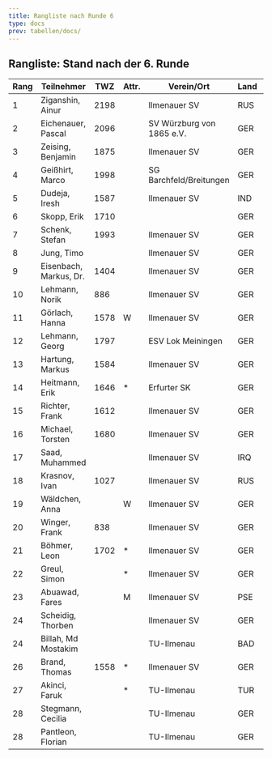 ```yaml
---
title: Rangliste nach Runde 6
type: docs
prev: tabellen/docs/
---
```


## Rangliste: Stand nach der 6. Runde

| Rang | Teilnehmer             | TWZ  | Attr. | Verein/Ort                | Land | S   | R   | V   | Punkte | BH   | SB    | ARO  | WIN |
| ---- | ---------------------- | ---- | ----- | ------------------------- | ---- | --- | --- | --- | ------ | ---- | ----- | ---- | --- |
| 1    | Ziganshin, Ainur       | 2198 |       | Ilmenauer SV              | RUS  | 4   | 2   | 0   | 5.0    | 23.0 | 18.50 | 1876 | 4   |
| 2    | Eichenauer, Pascal     | 2096 |       | SV Würzburg von 1865 e.V. | GER  | 4   | 2   | 0   | 5.0    | 20.5 | 16.00 | 1573 | 4   |
| 3    | Zeising, Benjamin      | 1875 |       | Ilmenauer SV              | GER  | 3   | 2   | 1   | 4.0    | 23.0 | 13.50 | 1810 | 3   |
| 4    | Geißhirt, Marco        | 1998 |       | SG Barchfeld/Breitungen   | GER  | 3   | 2   | 1   | 4.0    | 22.5 | 13.00 | 1845 | 3   |
| 5    | Dudeja, Iresh          | 1587 |       | Ilmenauer SV              | IND  | 4   | 0   | 2   | 4.0    | 13.5 | 9.50  | 1278 | 4   |
| 6    | Skopp, Erik            | 1710 |       |                           | GER  | 3   | 1   | 1   | 3.5    | 20.0 | 8.25  | 1400 | 3   |
| 7    | Schenk, Stefan         | 1993 |       | Ilmenauer SV              | GER  | 3   | 1   | 2   | 3.5    | 19.5 | 10.00 | 1529 | 3   |
| 8    | Jung, Timo             |      |       | Ilmenauer SV              | GER  | 3   | 1   | 2   | 3.5    | 18.5 | 8.00  | 1689 | 3   |
| 9    | Eisenbach, Markus, Dr. | 1404 |       | Ilmenauer SV              | GER  | 3   | 1   | 2   | 3.5    | 18.0 | 8.75  | 1790 | 3   |
| 10   | Lehmann, Norik         | 886  |       | Ilmenauer SV              | GER  | 3   | 0   | 3   | 3.0    | 20.0 | 8.50  | 1492 | 3   |
| 11   | Görlach, Hanna         | 1578 | W     | Ilmenauer SV              | GER  | 3   | 0   | 3   | 3.0    | 17.0 | 6.00  | 1605 | 3   |
| 12   | Lehmann, Georg         | 1797 |       | ESV Lok Meiningen         | GER  | 3   | 0   | 3   | 3.0    | 16.5 | 5.00  | 1272 | 3   |
| 13   | Hartung, Markus        | 1584 |       | Ilmenauer SV              | GER  | 2   | 1   | 3   | 2.5    | 20.0 | 5.75  | 1794 | 2   |
| 14   | Heitmann, Erik         | 1646 | \*    | Erfurter SK               | GER  | 2   | 0   | 1   | 2.0    | 19.5 | 5.00  | 1391 | 2   |
| 15   | Richter, Frank         | 1612 |       | Ilmenauer SV              | GER  | 1   | 2   | 3   | 2.0    | 17.0 | 5.00  | 1360 | 1   |
| 16   | Michael, Torsten       | 1680 |       | Ilmenauer SV              | GER  | 2   | 0   | 4   | 2.0    | 17.0 | 2.00  | 1385 | 2   |
| 17   | Saad, Muhammed         |      |       | Ilmenauer SV              | IRQ  | 2   | 0   | 0   | 2.0    | 14.5 | 3.50  | 800  | 2   |
| 18   | Krasnov, Ivan          | 1027 |       | Ilmenauer SV              | RUS  | 2   | 0   | 1   | 2.0    | 14.5 | 2.50  | 841  | 2   |
| 19   | Wäldchen, Anna         |      | W     | Ilmenauer SV              | GER  | 2   | 0   | 4   | 2.0    | 14.5 | 2.00  | 1353 | 2   |
| 20   | Winger, Frank          | 838  |       | Ilmenauer SV              | GER  | 2   | 0   | 4   | 2.0    | 12.5 | 1.50  | 1021 | 2   |
| 21   | Böhmer, Leon           | 1702 | \*    | Ilmenauer SV              | GER  | 1   | 1   | 4   | 1.5    | 19.5 | 5.25  | 1261 | 1   |
| 22   | Greul, Simon           |      | \*    | Ilmenauer SV              | GER  | 0   | 3   | 3   | 1.5    | 16.0 | 3.00  | 1364 | 0   |
| 23   | Abuawad, Fares         |      | M     | Ilmenauer SV              | PSE  | 1   | 0   | 5   | 1.0    | 18.0 | 2.50  | 1302 | 1   |
| 24   | Scheidig, Thorben      |      |       | Ilmenauer SV              | GER  | 1   | 0   | 0   | 1.0    | 12.5 | 0.00  | 800  | 1   |
| 24   | Billah, Md Mostakim    |      |       | TU-Ilmenau                | BAD  | 1   | 0   | 0   | 1.0    | 12.5 | 0.00  | 800  | 1   |
| 26   | Brand, Thomas          | 1558 | \*    | Ilmenauer SV              | GER  | 0   | 1   | 2   | 0.5    | 15.5 | 1.25  | 1436 | 0   |
| 27   | Akinci, Faruk          |      | \*    | TU-Ilmenau                | TUR  | 0   | 0   | 2   | 0.0    | 16.0 | 0.00  | 800  | 0   |
| 28   | Stegmann, Cecilia      |      |       | TU-Ilmenau                | GER  | 0   | 0   | 0   | 0.0    | 13.5 | 0.00  | 0    | 0   |
| 28   | Pantleon, Florian      |      |       | TU-Ilmenau                | GER  | 0   | 0   | 0   | 0.0    | 13.5 | 0.00  | 0    | 0   |
